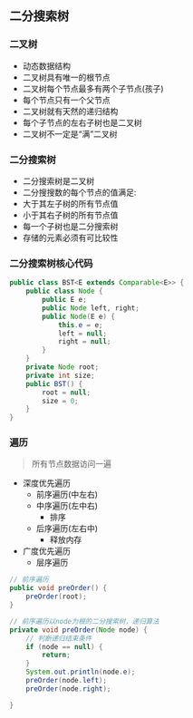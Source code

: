 ## 二分搜索树

### 二叉树
*   动态数据结构
*   二叉树具有唯一的根节点
*   二叉树每个节点最多有两个子节点(孩子)
*   每个节点只有一个父节点
*   二叉树就有天然的递归结构
   *   每个子节点的左右子树也是二叉树
*   二叉树不一定是“满”二叉树

### 二分搜索树
*   二分搜索树是二叉树
*   二分搜搜数的每个节点的值满足:
   *   大于其左子树的所有节点值
   *   小于其右子树的所有节点值
*   每一个子树也是二分搜索树
*   存储的元素必须有可比较性

### 二分搜索树核心代码
```java
public class BST<E extends Comparable<E>> {
    public class Node {
        public E e;
        public Node left, right;
        public Node(E e) {
            this.e = e;
            left = null;
            right = null;
        }
    }
    private Node root;
    private int size;
    public BST() {
        root = null;
        size = 0;
    }
}
```

### 遍历
> 所有节点数据访问一遍
*   深度优先遍历
    *  前序遍历(中左右)
    *  中序遍历(左中右)
        * 排序
    *  后序遍历(左右中)
        * 释放内存
*   广度优先遍历
    *   层序遍历


```java
// 前序遍历
public void preOrder() {
    preOrder(root);
}

// 前序遍历以node为根的二分搜索树，递归算法
private void preOrder(Node node) {
    // 判断递归结束条件
    if (node == null) {
        return;
    }
    System.out.println(node.e);
    preOrder(node.left);
    preOrder(node.right);

}
```


